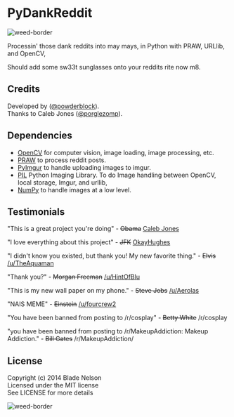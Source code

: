 PyDankReddit
============
![weed-border](http://25.media.tumblr.com/tumblr_m9wyxuECn41r67vczo1_500.gif)

Processin' those dank reddits into may mays, in Python with PRAW, URLlib, and OpenCV,

Should add some sw33t sunglasses onto your reddits rite now m8.

Credits
-------

Developed by ([@powderblock](https://github.com/powderblock)).  
Thanks to Caleb Jones ([@porglezomp](https://github.com/porglezomp)).

Dependencies
------------

* [OpenCV](http://opencv.org/) for computer vision, image loading, image processing, etc. 
* [PRAW](https://github.com/praw-dev/praw) to process reddit posts.  
* [PyImgur](https://github.com/Damgaard/PyImgur) to handle uploading images to imgur.
* [PIL](http://www.pythonware.com/products/pil/) Python Imaging Library. To do Image handling between OpenCV, local storage, Imgur, and urllib,
* [NumPy](http://www.numpy.org/) to handle images at a low level.

Testimonials
------------

"This is a great project you're doing" - ~~Obama~~ [Caleb Jones](https://github.com/porglezomp)  

"I love everything about this project" - ~~JFK~~ [OkayHughes](https://github.com/OkayHughes)

"I didn't know you existed, but thank you! My new favorite thing." - ~~Elvis~~ [/u/TheAquaman](https://reddit.com/u/TheAquaman)

"Thank you?" - ~~Morgan Freeman~~ [/u/HintOfBlu](https://reddit.com/u/HintOfBlu)

"This is my new wall paper on my phone." - ~~Steve Jobs~~ [/u/Aerolas](https://reddit.com/u/Aerolas)

"NAIS MEME" - ~~Einstein~~ [/u/fourcrew2](https://reddit.com/u/fourcrew2)

"You have been banned from posting to /r/cosplay" - ~~Betty White~~ /r/cosplay

"you have been banned from posting to /r/MakeupAddiction: Makeup Addiction." - ~~Bill Gates~~ /r/MakeupAddiction/

License
-------

Copyright (c) 2014 Blade Nelson  
Licensed under the MIT license  
See LICENSE for more details

![weed-border](http://25.media.tumblr.com/tumblr_m9wyxuECn41r67vczo1_500.gif)
